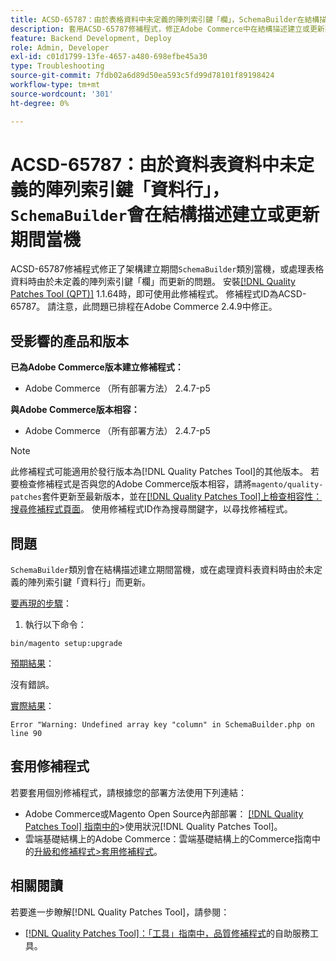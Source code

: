 ```yaml
---
title: ACSD-65787：由於表格資料中未定義的陣列索引鍵「欄」，SchemaBuilder在結構描述建立或更新期間當機
description: 套用ACSD-65787修補程式，修正Adobe Commerce中在結構描述建立或更新期間，由於處理表格資料時未定義的陣列索引鍵「欄」而SchemaBuilder類別當機的問題。
feature: Backend Development, Deploy
role: Admin, Developer
exl-id: c01d1799-13fe-4657-a480-698efbe45a30
type: Troubleshooting
source-git-commit: 7fdb02a6d89d50ea593c5fd99d78101f89198424
workflow-type: tm+mt
source-wordcount: '301'
ht-degree: 0%

---
```


# ACSD-65787：由於資料表資料中未定義的陣列索引鍵「資料行」，`SchemaBuilder`會在結構描述建立或更新期間當機

ACSD-65787修補程式修正了架構建立期間`SchemaBuilder`類別當機，或處理表格資料時由於未定義的陣列索引鍵「欄」而更新的問題。 安裝[[!DNL Quality Patches Tool (QPT)]](/help/tools/quality-patches-tool/quality-patches-tool-to-self-serve-quality-patches.md) 1.1.64時，即可使用此修補程式。 修補程式ID為ACSD-65787。 請注意，此問題已排程在Adobe Commerce 2.4.9中修正。

## 受影響的產品和版本

**已為Adobe Commerce版本建立修補程式：**

* Adobe Commerce （所有部署方法） 2.4.7-p5

**與Adobe Commerce版本相容：**

* Adobe Commerce （所有部署方法） 2.4.7-p5

>[!NOTE]
>
>此修補程式可能適用於發行版本為[!DNL Quality Patches Tool]的其他版本。 若要檢查修補程式是否與您的Adobe Commerce版本相容，請將`magento/quality-patches`套件更新至最新版本，並在[[!DNL Quality Patches Tool]上檢查相容性：搜尋修補程式頁面](https://experienceleague.adobe.com/tools/commerce-quality-patches/index.html?lang=zh-Hant)。 使用修補程式ID作為搜尋關鍵字，以尋找修補程式。

## 問題

`SchemaBuilder`類別會在結構描述建立期間當機，或在處理資料表資料時由於未定義的陣列索引鍵「資料行」而更新。

<u>要再現的步驟</u>：

1. 執行以下命令：

```
bin/magento setup:upgrade
```

<u>預期結果</u>：

沒有錯誤。

<u>實際結果</u>：

```
Error "Warning: Undefined array key "column" in SchemaBuilder.php on line 90
```

## 套用修補程式

若要套用個別修補程式，請根據您的部署方法使用下列連結：

* Adobe Commerce或Magento Open Source內部部署： [[!DNL Quality Patches Tool] 指南中的](/help/tools/quality-patches-tool/usage.md)>使用狀況[!DNL Quality Patches Tool]。
* 雲端基礎結構上的Adobe Commerce：雲端基礎結構上的Commerce指南中的[升級和修補程式>套用修補程式](https://experienceleague.adobe.com/docs/commerce-cloud-service/user-guide/develop/upgrade/apply-patches.html?lang=zh-Hant)。

## 相關閱讀

若要進一步瞭解[!DNL Quality Patches Tool]，請參閱：

* [[!DNL Quality Patches Tool]：「工具」指南中，品質修補程式](/help/tools/quality-patches-tool/quality-patches-tool-to-self-serve-quality-patches.md)的自助服務工具。
